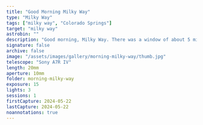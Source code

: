 ```yaml
---
title: "Good Morning Milky Way"
type: "Milky Way"
tags: ["milky way", "Colorado Springs"]
target: "milky way"
astrobin: ""
description: "Good morning, Milky Way. There was a window of about 5 minutes between the moon setting and the sun rising to take this stack of 3 15-second exposures at ISO 640 and 20mm."
signature: false
archive: false
image: "/assets/images/gallery/morning-milky-way/thumb.jpg"
telescope: "Sony A7R IV"
length: 20mm
aperture: 10mm
folder: morning-milky-way
exposure: 15
lights: 3
sessions: 1
firstCapture: 2024-05-22
lastCapture: 2024-05-22
noannotations: true
---
```

